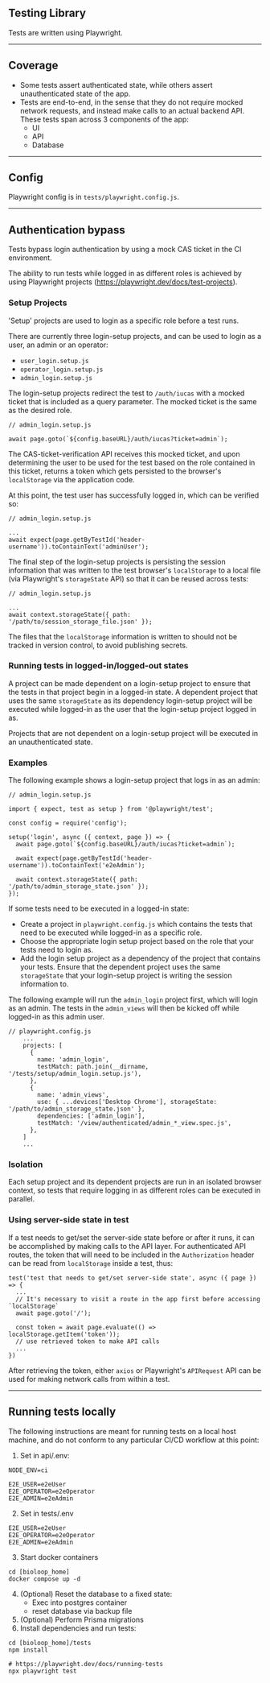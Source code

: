 ## Testing Library

Tests are written using Playwright.

---

## Coverage

- Some tests assert authenticated state, while others assert unauthenticated state of the app.
- Tests are end-to-end, in the sense that they do not require mocked network requests, and instead make calls to an actual backend API. These tests span across 3 components of the app:
  - UI
  - API
  - Database

---

## Config
Playwright config is in `tests/playwright.config.js`.

---

## Authentication bypass

Tests bypass login authentication by using a mock CAS ticket in the CI environment.

The ability to run tests while logged in as different roles is achieved by using Playwright projects (https://playwright.dev/docs/test-projects).

### Setup Projects

'Setup' projects are used to login as a specific role before a test runs.

There are currently three login-setup projects, and can be used to login as a user, an admin or an operator:
- `user_login.setup.js`
- `operator_login.setup.js`
- `admin_login.setup.js`
  

The login-setup projects redirect the test to `/auth/iucas` with a mocked ticket that is included as a query parameter. The mocked ticket is the same as the desired role.

```
// admin_login.setup.js

await page.goto(`${config.baseURL}/auth/iucas?ticket=admin`);
```

The CAS-ticket-verification API receives this mocked ticket, and upon determining the user to be used for the test based on the role contained in this ticket, returns a token which gets persisted to the browser's `localStorage` via the application code.

At this point, the test user has successfully logged in, which can be verified so:
```
// admin_login.setup.js

...
await expect(page.getByTestId('header-username')).toContainText('adminUser');
```

The final step of the login-setup projects is persisting the session information that was written to the test browser's `localStorage` to a local file (via Playwright's `storageState` API) so that it can be reused across tests:

```
// admin_login.setup.js

...
await context.storageState({ path: '/path/to/session_storage_file.json' });
```
The files that the `localStorage` information is written to should not be tracked in version control, to avoid publishing secrets.


### Running tests in logged-in/logged-out states

A project can be made dependent on a login-setup project to ensure that the tests in that project begin in a logged-in state. A dependent project that uses the same `storageState` as its dependency login-setup project will be executed while logged-in as the user that the login-setup project logged in as.

Projects that are not dependent on a login-setup project will be executed in an unauthenticated state.

### Examples

The following example shows a login-setup project that logs in as an admin:
```
// admin_login.setup.js

import { expect, test as setup } from '@playwright/test';

const config = require('config');

setup('login', async ({ context, page }) => {
  await page.goto(`${config.baseURL}/auth/iucas?ticket=admin`);

  await expect(page.getByTestId('header-username')).toContainText('e2eAdmin');

  await context.storageState({ path: '/path/to/admin_storage_state.json' });
});

```

If some tests need to be executed in a logged-in state:
- Create a project in `playwright.config.js` which contains the tests that need to be executed while logged-in as a specific role.
- Choose the appropriate login setup project based on the role that your tests need to login as.
- Add the login setup project as a dependency of the project that contains your tests. Ensure that the dependent project uses the same `storageState` that your login-setup project is writing the session information to.

The following example will run the `admin_login` project first, which will login as an admin. The tests in the `admin_views` will then be kicked off while logged-in as this admin user.

```
// playwright.config.js
    ...
    projects: [
      {
        name: 'admin_login',
        testMatch: path.join(__dirname, '/tests/setup/admin_login.setup.js'),
      },
      {
        name: 'admin_views',
        use: { ...devices['Desktop Chrome'], storageState: '/path/to/admin_storage_state.json' },
        dependencies: ['admin_login'],
        testMatch: '/view/authenticated/admin_*_view.spec.js',
      },
    ]
    ...
```

### Isolation
Each setup project and its dependent projects are run in an isolated browser context, so tests that require logging in as different roles can be executed in parallel.

### Using server-side state in test

If a test needs to get/set the server-side state before or after it runs, it can be accomplished by making calls to the API layer. For authenticated API routes, the token that will need to be included in the `Authorization` header can be read from `localStorage` inside a test, thus:

```
test('test that needs to get/set server-side state', async ({ page }) => {
  ...
  // It's necessary to visit a route in the app first before accessing `localStorage`
  await page.goto('/');
  
  const token = await page.evaluate(() => localStorage.getItem('token'));
  // use retrieved token to make API calls
  ...
})
```
After retrieving the token, either `axios` or Playwright's `APIRequest` API can be used for making network calls from within a test.

---
## Running tests locally

The following instructions are meant for running tests on a local host machine, and do not conform to any particular CI/CD workflow at this point:

1. Set in api/.env:
```
NODE_ENV=ci

E2E_USER=e2eUser
E2E_OPERATOR=e2eOperator
E2E_ADMIN=e2eAdmin
```
2. Set in tests/.env
```
E2E_USER=e2eUser
E2E_OPERATOR=e2eOperator
E2E_ADMIN=e2eAdmin
```
3. Start docker containers
```
cd [bioloop_home]
docker compose up -d
```
4. (Optional) Reset the database to a fixed state:
   - Exec into postgres container
   - reset database via backup file
5. (Optional) Perform Prisma migrations
6. Install dependencies and run tests:
```
cd [bioloop_home]/tests
npm install

# https://playwright.dev/docs/running-tests
npx playwright test
```
